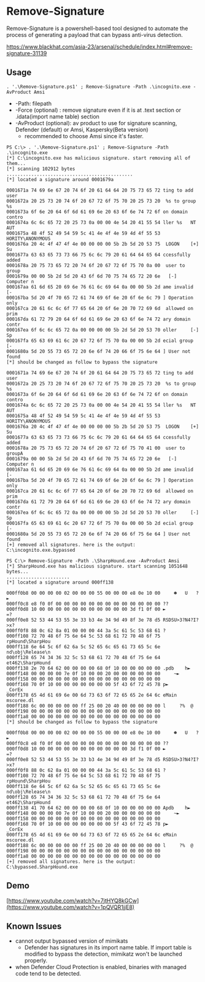 # Remove-Signature

Remove-Signature is a powershell-based tool designed to automate the process of generating a payload that can bypass anti-virus detection. 

https://www.blackhat.com/asia-23/arsenal/schedule/index.html#remove-signature-31139

## Usage

```
. '.\Remove-Signature.ps1' ; Remove-Signature -Path .\incognito.exe -AvProduct Amsi
```

* -Path: filepath
* -Force (optional) : remove signature even if it is at .text section or .idata(import name table) section
* -AvProduct (optional): av product to use for signature scanning, Defender (default) or Amsi, Kaspersky(Beta version)
  * recommended to choose Amsi since it's faster.

```
PS C:\> . '.\Remove-Signature.ps1' ; Remove-Signature -Path .\incognito.exe
[*] C:\incognito.exe has malicious signature. start removing all of them...
[*] scanning 102912 bytes
..............................................
[*] located a signature around 0001679a

0001671a 74 69 6e 67 20 74 6f 20 61 64 64 20 75 73 65 72 ting to add user
0001672a 20 25 73 20 74 6f 20 67 72 6f 75 70 20 25 73 20  %s to group %s
0001673a 6f 6e 20 64 6f 6d 61 69 6e 20 63 6f 6e 74 72 6f on domain contro
0001674a 6c 6c 65 72 20 25 73 0a 00 00 4e 54 20 41 55 54 ller %s   NT AUT
0001675a 48 4f 52 49 54 59 5c 41 4e 4f 4e 59 4d 4f 55 53 HORITY\ANONYMOUS
0001676a 20 4c 4f 47 4f 4e 00 00 00 00 5b 2b 5d 20 53 75  LOGON    [+] Su
0001677a 63 63 65 73 73 66 75 6c 6c 79 20 61 64 64 65 64 ccessfully added
0001678a 20 75 73 65 72 20 74 6f 20 67 72 6f 75 70 0a 00  user to group
0001679a 00 00 5b 2d 5d 20 43 6f 6d 70 75 74 65 72 20 6e   [-] Computer n
000167aa 61 6d 65 20 69 6e 76 61 6c 69 64 0a 00 00 5b 2d ame invalid   [-
000167ba 5d 20 4f 70 65 72 61 74 69 6f 6e 20 6f 6e 6c 79 ] Operation only
000167ca 20 61 6c 6c 6f 77 65 64 20 6f 6e 20 70 72 69 6d  allowed on prim
000167da 61 72 79 20 64 6f 6d 61 69 6e 20 63 6f 6e 74 72 ary domain contr
000167ea 6f 6c 6c 65 72 0a 00 00 00 00 5b 2d 5d 20 53 70 oller     [-] Sp
000167fa 65 63 69 61 6c 20 67 72 6f 75 70 0a 00 00 5b 2d ecial group   [-
0001680a 5d 20 55 73 65 72 20 6e 6f 74 20 66 6f 75 6e 64 ] User not found
[*] should be changed as follow to bypass the signature

0001671a 74 69 6e 67 20 74 6f 20 61 64 64 20 75 73 65 72 ting to add user
0001672a 20 25 73 20 74 6f 20 67 72 6f 75 70 20 25 73 20  %s to group %s
0001673a 6f 6e 20 64 6f 6d 61 69 6e 20 63 6f 6e 74 72 6f on domain contro
0001674a 6c 6c 65 72 20 25 73 0a 00 00 4e 54 20 41 55 54 ller %s   NT AUT
0001675a 48 4f 52 49 54 59 5c 41 4e 4f 4e 59 4d 4f 55 53 HORITY\ANONYMOUS
0001676a 20 4c 4f 47 4f 4e 00 00 00 00 5b 2b 5d 20 53 75  LOGON    [+] Su
0001677a 63 63 65 73 73 66 75 6c 6c 79 20 61 64 64 65 64 ccessfully added
0001678a 20 75 73 65 72 20 74 6f 20 67 72 6f 75 70 41 00  user to groupA
0001679a 00 00 5b 2d 5d 20 43 6f 6d 70 75 74 65 72 20 6e   [-] Computer n
000167aa 61 6d 65 20 69 6e 76 61 6c 69 64 0a 00 00 5b 2d ame invalid   [-
000167ba 5d 20 4f 70 65 72 61 74 69 6f 6e 20 6f 6e 6c 79 ] Operation only
000167ca 20 61 6c 6c 6f 77 65 64 20 6f 6e 20 70 72 69 6d  allowed on prim
000167da 61 72 79 20 64 6f 6d 61 69 6e 20 63 6f 6e 74 72 ary domain contr
000167ea 6f 6c 6c 65 72 0a 00 00 00 00 5b 2d 5d 20 53 70 oller     [-] Sp
000167fa 65 63 69 61 6c 20 67 72 6f 75 70 0a 00 00 5b 2d ecial group   [-
0001680a 5d 20 55 73 65 72 20 6e 6f 74 20 66 6f 75 6e 64 ] User not found
[+] removed all signatures. here is the output: C:\incognito.exe.bypassed
```

```
PS C:\> Remove-Signature -Path .\SharpHound.exe -AvProduct Amsi
[*] SharpHound.exe has malicious signature. start scanning 1051648 bytes...
.......................
[*] located a signature around 000ff138

000ff0b8 00 00 00 00 02 00 00 00 55 00 00 00 e8 0e 10 00     ☻   U   ?►
000ff0c8 e8 f0 0f 00 00 00 00 00 00 00 00 00 00 00 00 00 ??
000ff0d8 10 00 00 00 00 00 00 00 00 00 00 00 3d f1 0f 00 ►           =?
000ff0e8 52 53 44 53 55 3e 33 b3 4e 34 9d 49 8f 3e 78 d5 RSDSU>3?N4?I?>x?
000ff0f8 88 0c 62 8a 01 00 00 00 44 3a 5c 61 5c 53 68 61 ?
000ff108 72 70 48 6f 75 6e 64 5c 53 68 61 72 70 48 6f 75 rpHound\SharpHou
000ff118 6e 64 5c 6f 62 6a 5c 52 65 6c 65 61 73 65 5c 6e nd\obj\Release\n
000ff128 65 74 34 36 32 5c 53 68 61 72 70 48 6f 75 6e 64 et462\SharpHound
000ff138 2e 70 64 62 00 00 00 00 68 0f 10 00 00 00 00 00 .pdb    h►
000ff148 00 00 00 00 7e 0f 10 00 00 20 00 00 00 00 00 00     ~►
000ff158 00 00 00 00 00 00 00 00 00 00 00 00 00 00 00 00
000ff168 70 0f 10 00 00 00 00 00 00 00 5f 43 6f 72 45 78 p►       _CorEx
000ff178 65 4d 61 69 6e 00 6d 73 63 6f 72 65 65 2e 64 6c eMain mscoree.dl
000ff188 6c 00 00 00 00 00 ff 25 00 20 40 00 00 00 00 00 l     ?%  @
000ff198 00 00 00 00 00 00 00 00 00 00 00 00 00 00 00 00
000ff1a8 00 00 00 00 00 00 00 00 00 00 00 00 00 00 00 00
[*] should be changed as follow to bypass the signature

000ff0b8 00 00 00 00 02 00 00 00 55 00 00 00 e8 0e 10 00     ☻   U   ?►
000ff0c8 e8 f0 0f 00 00 00 00 00 00 00 00 00 00 00 00 00 ??
000ff0d8 10 00 00 00 00 00 00 00 00 00 00 00 3d f1 0f 00 ►           =?
000ff0e8 52 53 44 53 55 3e 33 b3 4e 34 9d 49 8f 3e 78 d5 RSDSU>3?N4?I?>x?
000ff0f8 88 0c 62 8a 01 00 00 00 44 3a 5c 61 5c 53 68 61 ?
000ff108 72 70 48 6f 75 6e 64 5c 53 68 61 72 70 48 6f 75 rpHound\SharpHou
000ff118 6e 64 5c 6f 62 6a 5c 52 65 6c 65 61 73 65 5c 6e nd\obj\Release\n
000ff128 65 74 34 36 32 5c 53 68 61 72 70 48 6f 75 6e 64 et462\SharpHound
000ff138 41 70 64 62 00 00 00 00 68 0f 10 00 00 00 00 00 Apdb    h►
000ff148 00 00 00 00 7e 0f 10 00 00 20 00 00 00 00 00 00     ~►
000ff158 00 00 00 00 00 00 00 00 00 00 00 00 00 00 00 00
000ff168 70 0f 10 00 00 00 00 00 00 00 5f 43 6f 72 45 78 p►       _CorEx
000ff178 65 4d 61 69 6e 00 6d 73 63 6f 72 65 65 2e 64 6c eMain mscoree.dl
000ff188 6c 00 00 00 00 00 ff 25 00 20 40 00 00 00 00 00 l     ?%  @
000ff198 00 00 00 00 00 00 00 00 00 00 00 00 00 00 00 00
000ff1a8 00 00 00 00 00 00 00 00 00 00 00 00 00 00 00 00
[+] removed all signatures. here is the output: C:\bypassed.SharpHound.exe
```

## Demo

[https://www.youtube.com/watch?v=7jtHYQ8kGCw](https://www.youtube.com/watch?v=1pQVQR1jjE8)

## Known Issues

* cannot output bypassed version of mimikats
  * Defender has signatures in its import name table. If import table is modified to bypass the detection, mimikatz won't be launched properly.
* when Defender Cloud Protection is enabled, binaries with managed code tend to be detected. 
